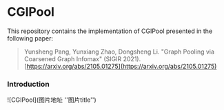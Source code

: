 # CGIPool
This repository contains the implementation of CGIPool presented in the following paper:
>Yunsheng Pang, Yunxiang Zhao, Dongsheng Li. "Graph Pooling via Coarsened Graph Infomax" (SIGIR 2021). [https://arxiv.org/abs/2105.01275](https://arxiv.org/abs/2105.01275)

### Introduction
![CGIPool](图片地址 ''图片title'')
